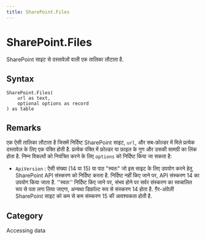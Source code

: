 ```yaml
---
title: SharePoint.Files
---
```


# SharePoint.Files


SharePoint साइट से दस्तावेज़ों वाली एक तालिका लौटाता है.


## Syntax

```powerquery
SharePoint.Files(
    url as text,
    optional options as record
) as table
```


## Remarks

एक ऐसी तालिका लौटाता है जिसमें निर्दिष्ट SharePoint साइट, <code>url</code>, और सब-फ़ोल्डर में मिले प्रत्येक दस्तावेज़ के लिए एक पंक्ति होती है. प्रत्येक पंक्ति में फ़ोल्डर या फ़ाइल के गुण और उसकी सामग्री का लिंक होता है. निम्न विकल्पों को नियंत्रित करने के लिए <code>options</code> को निर्दिष्ट किया जा सकता है:    <ul><li><code>ApiVersion</code> : ऐसी संख्या (14 या 15) या पाठ &quot;स्वतः&quot; जो इस साइट के लिए उपयोग करने हेतु SharePoint API संस्करण को निर्दिष्ट करता है. निर्दिष्ट नहीं किए जाने पर, API संस्करण 14 का उपयोग किया जाता है. &#39;&#39;स्वतः&#39;&#39; निर्दिष्ट किए जाने पर, संभव होने पर सर्वर संस्करण का स्वचालित रूप से पता लगा लिया जाएगा, अन्यथा डिफ़ॉल्ट रूप से संस्करण 14 होता है. ग़ैर-अंग्रेज़ी SharePoint साइट को कम से कम संस्करण 15 की आवश्यकता होती है.</li></ul>    



## Category
Accessing data
